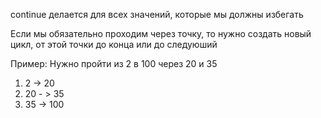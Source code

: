 continue делается для всех значений, которые мы должны избегать

Если мы обязательно проходим через точку, то нужно создать новый цикл, от этой точки до конца или до следуюший

Пример:
Нужно пройти из 2 в 100 через 20 и 35
1) 2 -> 20
2) 20 - > 35
3) 35 -> 100

